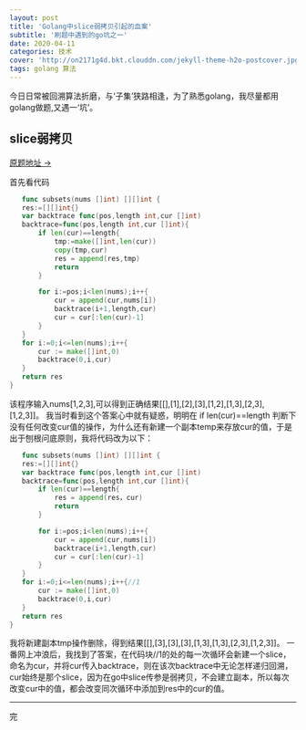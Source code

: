 ```yaml
---
layout: post
title: 'Golang中slice弱拷贝引起的血案'
subtitle: '刷题中遇到的go坑之一'
date: 2020-04-11
categories: 技术
cover: 'http://on2171g4d.bkt.clouddn.com/jekyll-theme-h2o-postcover.jpg'
tags: golang 算法
---
```


今日日常被回溯算法折磨，与‘子集’狭路相逢，为了熟悉golang，我尽量都用golang做题,又遇一‘坑’。

## slice弱拷贝

[原题地址 →](https://leetcode-cn.com/problems/subsets/)

首先看代码
 ```go
	func subsets(nums []int) [][]int {
    res:=[][]int{}
    var backtrace func(pos,length int,cur []int)
    backtrace=func(pos,length int,cur []int){
        if len(cur)==length{
            tmp:=make([]int,len(cur))
            copy(tmp,cur)
            res = append(res,tmp)
            return
        }

        for i:=pos;i<len(nums);i++{
            cur = append(cur,nums[i])
            backtrace(i+1,length,cur)
            cur = cur[:len(cur)-1]
        }
    }
    for i:=0;i<=len(nums);i++{
        cur := make([]int,0)
        backtrace(0,i,cur)
    }
    return res
}
 ```

该程序输入nums[1,2,3],可以得到正确结果[[],[1],[2],[3],[1,2],[1,3],[2,3],[1,2,3]]。
我当时看到这个答案心中就有疑惑，明明在 if len(cur)==length 判断下没有任何改变cur值的操作，为什么还有新建一个副本temp来存放cur的值，于是出于刨根问底原则，我将代码改为以下：

 ```go
	func subsets(nums []int) [][]int {
    res:=[][]int{}
    var backtrace func(pos,length int,cur []int)
    backtrace=func(pos,length int,cur []int){
        if len(cur)==length{
            res = append(res，cur)
            return
        }

        for i:=pos;i<len(nums);i++{
            cur = append(cur,nums[i])
            backtrace(i+1,length,cur)
            cur = cur[:len(cur)-1]
        }
    }
    for i:=0;i<=len(nums);i++{//1
        cur := make([]int,0)
        backtrace(0,i,cur)
    }
    return res
}
 ```

 我将新建副本tmp操作删除，得到结果[[],[3],[3],[3],[1,3],[1,3],[2,3],[1,2,3]]。
 一番网上冲浪后，我找到了答案，在代码块//1的处的每一次循环会新建一个slice，命名为cur，并将cur传入backtrace，则在该次backtrace中无论怎样递归回溯，cur始终是那个slice，因为在go中slice传参是弱拷贝，不会建立副本，所以每次改变cur中的值，都会改变同次循环中添加到res中的cur的值。

 --------------------------------------------------------------------------------------------------------
 完
